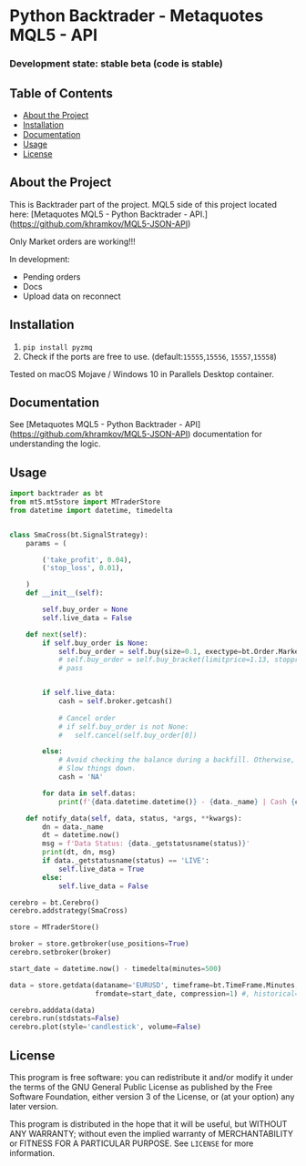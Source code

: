 # Python Backtrader - Metaquotes MQL5 - API

### Development state: stable beta (code is stable)

## Table of Contents
* [About the Project](#about-the-project)
* [Installation](#installation)
* [Documentation](#documentation)
* [Usage](#usage)
* [License](#license)

## About the Project

This is Backtrader part of the project. MQL5 side of this project located here: [Metaquotes MQL5 - Python Backtrader - API.] (https://github.com/khramkov/MQL5-JSON-API)

Only Market orders are working!!!

In development:

* Pending orders
* Docs
* Upload data on reconnect

## Installation

1. `pip install pyzmq`
2. Check if the ports are free to use. (default:`15555`,`15556`, `15557`,`15558`)

Tested on macOS Mojave / Windows 10 in Parallels Desktop container.

## Documentation

See [Metaquotes MQL5 - Python Backtrader - API] (https://github.com/khramkov/MQL5-JSON-API) documentation for understanding the logic.

## Usage

 
``` python
import backtrader as bt
from mt5.mt5store import MTraderStore
from datetime import datetime, timedelta


class SmaCross(bt.SignalStrategy):
    params = (

        ('take_profit', 0.04),
        ('stop_loss', 0.01),

    )
    def __init__(self):

        self.buy_order = None
        self.live_data = False

    def next(self):
        if self.buy_order is None:
            self.buy_order = self.buy(size=0.1, exectype=bt.Order.Market)
            # self.buy_order = self.buy_bracket(limitprice=1.13, stopprice=1.10, size=0.1, exectype=bt.Order.Market)
            # pass


        if self.live_data:
            cash = self.broker.getcash()
				
			# Cancel order 
			# if self.buy_order is not None:
			# 	self.cancel(self.buy_order[0])

        else:
            # Avoid checking the balance during a backfill. Otherwise, it will
            # Slow things down.
            cash = 'NA'

        for data in self.datas:
            print(f'{data.datetime.datetime()} - {data._name} | Cash {cash} | O: {data.open[0]} H: {data.high[0]} L: {data.low[0]} C: {data.close[0]} V:{data.volume[0]} SMA:{self.sma[0]}')

    def notify_data(self, data, status, *args, **kwargs):
        dn = data._name
        dt = datetime.now()
        msg = f'Data Status: {data._getstatusname(status)}'
        print(dt, dn, msg)
        if data._getstatusname(status) == 'LIVE':
            self.live_data = True
        else:
            self.live_data = False

cerebro = bt.Cerebro()
cerebro.addstrategy(SmaCross)

store = MTraderStore()

broker = store.getbroker(use_positions=True)
cerebro.setbroker(broker)

start_date = datetime.now() - timedelta(minutes=500)

data = store.getdata(dataname='EURUSD', timeframe=bt.TimeFrame.Minutes,
                     fromdate=start_date, compression=1) #, historical=True)

cerebro.adddata(data)
cerebro.run(stdstats=False)
cerebro.plot(style='candlestick', volume=False)
```

## License
This program is free software: you can redistribute it and/or modify it under the terms of the GNU General Public License as published by the Free Software Foundation, either version 3 of the License, or (at your option) any later version.

This program is distributed in the hope that it will be useful, but WITHOUT ANY WARRANTY; without even the implied warranty of MERCHANTABILITY or FITNESS FOR A PARTICULAR PURPOSE.  See `LICENSE` for more information.
